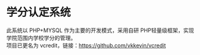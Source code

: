 # 学分认定系统
此系统以 PHP+MYSQL 作为主要的开发模式，采用自研 PHP轻量级框架，实现学院范围内学校学分的管理。  
项目已更名为 vcredit，链接：https://github.com/vkkevin/vcredit
